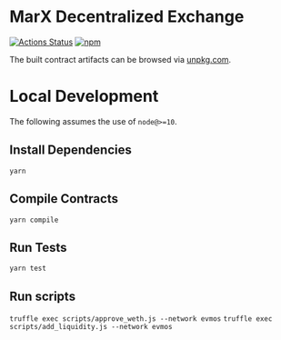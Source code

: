 # MarX Decentralized Exchange

[![Actions Status](https://github.com/marx-dex-deployer/marx-dex-v2-periphery/workflows/CI/badge.svg)](https://github.com/marx-dex-deployer/marx-dex-v2-periphery/actions)
[![npm](https://img.shields.io/npm/v/@marx-dex/marx-dex-v2-periphery?style=flat-square)](https://npmjs.com/package/@marx-dex/marx-dex-v2-periphery)

The built contract artifacts can be browsed via [unpkg.com](https://unpkg.com/browse/@marx-dex/marx-dex-v2-periphery@latest/).

# Local Development

The following assumes the use of `node@>=10`.

## Install Dependencies

`yarn`

## Compile Contracts

`yarn compile`

## Run Tests

`yarn test`

## Run scripts

`truffle exec scripts/approve_weth.js --network evmos`
`truffle exec scripts/add_liquidity.js --network evmos`

